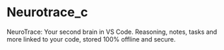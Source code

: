 # Neurotrace_c
NeuroTrace: Your second brain in VS Code. Reasoning, notes, tasks and more linked to your code, stored 100% offline and secure.

